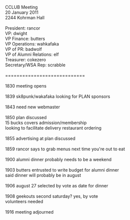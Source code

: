 CCLUB Meeting<br />
20 January 2011<br />
2244 Kohrman Hall<br />
<br />
President: rancor<br />
VP: dwight<br />
VP Finance: butters<br />
VP Operations: wahkafaka<br />
VP of PR: badwolf<br />
VP of Alumni Relations: elf<br />
Treasurer: cokezero<br />
Secretary/WSA Rep: scrabble<br />
<br />
============================<br />
<br />
1830 meeting opens<br />
<br />
1839 sk8punk/wakafaka looking for PLAN sponsors<br />
<br />
1843 need new webmaster<br />
<br />
1850 plan discussed<br />
15 bucks covers admission/membership<br />
looking to facilitate delivery restaurant ordering<br />
<br />
1855 advertising at plan discussed<br />
<br />
1859 rancor says to grab menus next time you're out to eat<br />
<br />
1900 alumni dinner probably needs to be a weekend<br />
<br />
1903 butters entrusted to write budget for alumni dinner<br />
said dinner will probably be in august<br />
<br />
1906 august 27 selected by vote as date for dinner<br />
<br />
1908 geekouts second saturday? yes, by vote<br />
volunteers needed<br />
<br />
1916 meeting adjourned<br />
<br />
